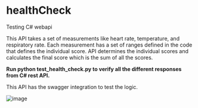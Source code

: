 # healthCheck
Testing C# webapi

This API takes a set of measurements like heart rate, temperature, and respiratory rate. Each measurement has a set of ranges defined in the code that defines the individual score.
API determines the individual scores and calculates the final score which is the sum of all the scores.

**Run python test_health_check.py to verify all the different responses from C# rest API.**

This API has the swagger integration to test the logic.

![image](https://github.com/Soumya117/healthCheck/assets/4094696/dfc45a87-8f33-4807-b248-c5e206b61299)




